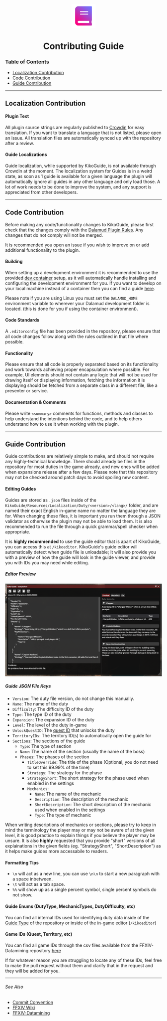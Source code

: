 <div align="center">

<img src="./.assets/icon.png" alt="Kiko Guide Logo" width="15%">
  
# Contributing Guide
  
</div>

### Table of Contents

- [Localization Contribution](#localization-contribution)
- [Code Contribution](#code-contribution)
- [Guide Contribution](#guide-contribution)

---

## Localization Contribution
#### Plugin Text
All plugin source strings are regularly published to [Crowdin](https://crowdin.com/project/KikoGuide) for easy translation. If you want to translate a language that is not listed, please open an issue. All translation files are automatically synced up with the repository after a review.

#### Guide Localizations
Guide localization, while supported by KikoGuide, is not available through Crowdin at the moment. The localization system for Guides is in a weird state, as soon as 1 guide is available for a given language the plugin will automatically ignore all guides in any other language and only load those. A lot of work needs to be done to improve the system, and any support is appreciated from other developers.

---

## Code Contribution
Before making any code/functionality changes to KikoGuide, please first check that the changes comply with the [Dalamud Plugin Rules](https://goatcorp.github.io/faq/development#q-what-am-i-allowed-to-do-in-my-plugin). Any changes that do not comply will not be merged.

It is recommended you open an issue if you wish to improve on or add additional functionality to the plugin.

#### Building
When setting up a development environment it is recommended to use the provided [dev container](./.devcontainer) setup, as it will automatically handle installing and configuring the development environment for you. If you want to develop on your local machine instead of a container then you can find a guide [here](https://goatcorp.github.io/faq/development). 

Please note if you are using Linux you must set the `DALAMUD_HOME` environment variable to wherever your Dalamud development folder is located. (this is done for you if using the container environment).

#### Code Standards
A `.editorconfig` file has been provided in the repository, please ensure that all code changes follow along with the rules outlined in that file where possible.

#### Functionality 
Please ensure that all code is properly separated based on its functionality and work towards achieving proper encapsulation where possible. For example, UI elements should not contain any logic that will not be used for drawing itself or displaying information, fetching the information it is displaying should be fetched from a separate class in a different file, like a presenter or service.

#### Documentation & Comments
Please write `<summary>` comments for functions, methods and classes to help understand the intentions behind the code, and to help others understand how to use it when working with the plugin.

---
 
## Guide Contribution
Guide contributions are relatively simple to make, and should not require any highly-technical knowledge. There should already be files in the repository for most duties in the game already, and new ones will be added when expansions release after a few days. Please note that this repository may not be checked around patch days to avoid spoiling new content. 

#### Editing Guides
Guides are stored as `.json` files inside of the `KikoGuide/Resources/Localization/Duty/<version>/<lang>/` folder, and are named their exact English in-game name no matter the language they are for. When changing these files, it is important you run them through a JSON validator as otherwise the plugin may not be able to load them. It is also recommended to run the file through a quick grammar/spell checker when appropriate.

It is **highly recommended** to use the guide editor that is apart of KikoGuide, you can access this at `/kikoeditor`. KikoGuide's guide editor will automatically detect when guide file is unloadable; It will also provide you with a preview of how the guide will look in the guide viewer, and provide you with IDs you may need while editing.

##### Editor Preview
![Editor Preview](./.assets/editor.png)

##### Guide JSON File Keys
- `Version`: The duty file version, do not change this manually.
- `Name`: The name of the duty
- `Difficulty`: The difficulty ID of the duty
- `Type`: The type ID of the duty
- `Expansion`: The expansion ID of the duty
- `Level`: The level of the duty in-game
- `UnlockQuestID`: The [quest ID](https://github.com/xivapi/ffxiv-datamining/blob/master/csv/Quest.csv) that unlocks the duty
- `TerritoryIDs`: The territory ID(s) to automatically open the guide for
- `Sections`: The sections of the guide
  - `Type`: The type of section
  - `Name`: The name of the section (usually the name of the boss)
  - `Phases`: The phases of the section
    - `TitleOverride`: The title of the phase (Optional, you do not need to set this 99.99% of the time)
    - `Strategy`: The strategy for the phase
    - `StrategyShort`: The short strategy for the phase used when enabled in the settings
    - `Mechanics`:
      - `Name`: The name of the mechanic
      - `Description`: The description of the mechanic
      - `ShortDescription`: The short description of the mechanic used when enabled in the settings
      - `Type`: The type of mechanic

When writing descriptions of mechanics or sections, please try to keep in mind the terminology the player may or may not be aware of at the given level, it is good practice to explain things if you believe the player may be unsure. It is also **highly** requested that you provide "short" versions of all explainations in the given fields (eg. "StrategyShort", "ShortDescription") as it helps make guides more accessabile to readers.

#### Formatting Tips
- `\n` will act as a new line, you can use `\n\n` to start a new paragraph with a space inbetween.
- `\t` will act as a tab space.
- `%%` will show up as a single percent symbol, single percent symbols do not show.

#### Guide Enums (DutyType, MechanicTypes, DutyDifficulty, etc)
You can find all internal IDs used for identifying duty data inside of the [Guide Type](KikoGuide/Types/Guide.cs) of the repository or inside of the in-game editor (`/kikoeditor`)

#### Game IDs (Quest, Territory, etc)
You can find all game IDs through the csv files available from the FFXIV-Datamining repository [here](https://github.com/xivapi/ffxiv-datamining)

If for whatever reason you are struggling to locate any of these IDs, feel free to make the pull request without them and clarify that in the request and they will be added for you.

--- 
###### See Also
- [Commit Convention](COMMIT_CONVENTION.md)
- [FFXIV Wiki](https://ffxiv.consolegameswiki.com)
- [FFXIV-Datamining](https://github.com/xivapi/ffxiv-datamining)
